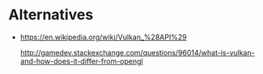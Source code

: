 # Alternatives

-   <https://en.wikipedia.org/wiki/Vulkan_%28API%29>

    <http://gamedev.stackexchange.com/questions/96014/what-is-vulkan-and-how-does-it-differ-from-opengl>
